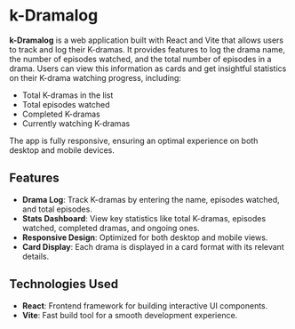 # k-Dramalog

**k-Dramalog** is a web application built with React and Vite that allows users to track and log their K-dramas. It provides features to log the drama name, the number of episodes watched, and the total number of episodes in a drama. Users can view this information as cards and get insightful statistics on their K-drama watching progress, including:

- Total K-dramas in the list
- Total episodes watched
- Completed K-dramas
- Currently watching K-dramas

The app is fully responsive, ensuring an optimal experience on both desktop and mobile devices.

## Features

- **Drama Log**: Track K-dramas by entering the name, episodes watched, and total episodes.
- **Stats Dashboard**: View key statistics like total K-dramas, episodes watched, completed dramas, and ongoing ones.
- **Responsive Design**: Optimized for both desktop and mobile views.
- **Card Display**: Each drama is displayed in a card format with its relevant details.

## Technologies Used

- **React**: Frontend framework for building interactive UI components.
- **Vite**: Fast build tool for a smooth development experience.
